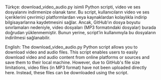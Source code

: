 Türkçe:
download_video_audio.py isimli Python scripti, video ve ses dosyalarını indirmenize olanak tanır. Bu script, kullanıcıların video ve ses içeriklerini çevrimiçi platformlardan veya kaynaklardan kolaylıkla indirip bilgisayarlarına kaydetmesini sağlar. Ancak, GitHub’ın dosya boyutu sınırlamaları nedeniyle, video dosyaları (MP3 formatındaki dosyalar) burada doğrudan yüklenmemiştir. Bunun yerine, script’in kullanımıyla bu dosyaların indirilmesi sağlanabilir.

English:
The download_video_audio.py Python script allows you to download video and audio files. This script enables users to easily download video and audio content from online platforms or sources and save them to their local machine. However, due to GitHub's file size limitations, video files (in MP3 format) have not been uploaded directly here. Instead, these files can be downloaded using the script.
